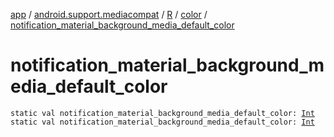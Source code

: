 [app](../../../index.md) / [android.support.mediacompat](../../index.md) / [R](../index.md) / [color](index.md) / [notification_material_background_media_default_color](.)

# notification_material_background_media_default_color

`static val notification_material_background_media_default_color: `[`Int`](https://kotlinlang.org/api/latest/jvm/stdlib/kotlin/-int/index.html)
`static val notification_material_background_media_default_color: `[`Int`](https://kotlinlang.org/api/latest/jvm/stdlib/kotlin/-int/index.html)